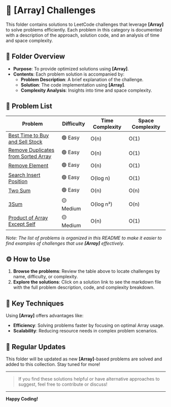 # 📂 [Array] Challenges

This folder contains solutions to LeetCode challenges that leverage **[Array]** to solve problems efficiently. Each problem in this category is documented with a description of the approach, solution code, and an analysis of time and space complexity.

## 📝 Folder Overview

- **Purpose**: To provide optimized solutions using **[Array]**.
- **Contents**: Each problem solution is accompanied by:
  - **Problem Description**: A brief explanation of the challenge.
  - **Solution**: The code implementation using **[Array]**.
  - **Complexity Analysis**: Insights into time and space complexity.

## 📑 Problem List

| Problem          | Difficulty | Time Complexity | Space Complexity |
|-----------------------|------------|-----------------|------------------|
| [Best Time to Buy and Sell Stock ](./best-time-to-buy-and-sell-stock/readme.md) |  🟢 Easy     | O(n)           | O(1)             |
| [Remove Duplicates from Sorted Array ](./remove-duplicates-from-sorted-array/readme.md) |  🟢 Easy     | O(n)           | O(1)             |
| [Remove Element ](./remove-element/readme.md) |  🟢 Easy     | O(n)           | O(1)             |
| [Search Insert Position ](./search-insert/readme.md) |  🟢 Easy     | O(log n)           | O(1)             |
| [Two Sum ](./two-sum/readme.md) |  🟢 Easy     | O(n)           | O(n)             |
| [3Sum ](./three-sum/readme.md) |  🟡 Medium     | O(log n²)           | O(n)             |
| [Product of Array Except Self ](./products-except-self/readme.md) |  🟡 Medium     | O(n)           | O(1)             |

_Note: The list of problems is organized in this README to make it easier to find examples of challenges that use **[Array]** effectively._

## ⚙️ How to Use

1. **Browse the problems**: Review the table above to locate challenges by name, difficulty, or complexity.
2. **Explore the solutions**: Click on a solution link to see the markdown file with the full problem description, code, and complexity breakdown.

## 🚀 Key Techniques

Using **[Array]** offers advantages like:
- **Efficiency**: Solving problems faster by focusing on optimal Array usage.
- **Scalability**: Reducing resource needs in complex problem scenarios.

## 🔄 Regular Updates

This folder will be updated as new **[Array]**-based problems are solved and added to this collection. Stay tuned for more!

---

> If you find these solutions helpful or have alternative approaches to suggest, feel free to contribute or discuss!

---

**Happy Coding!**

